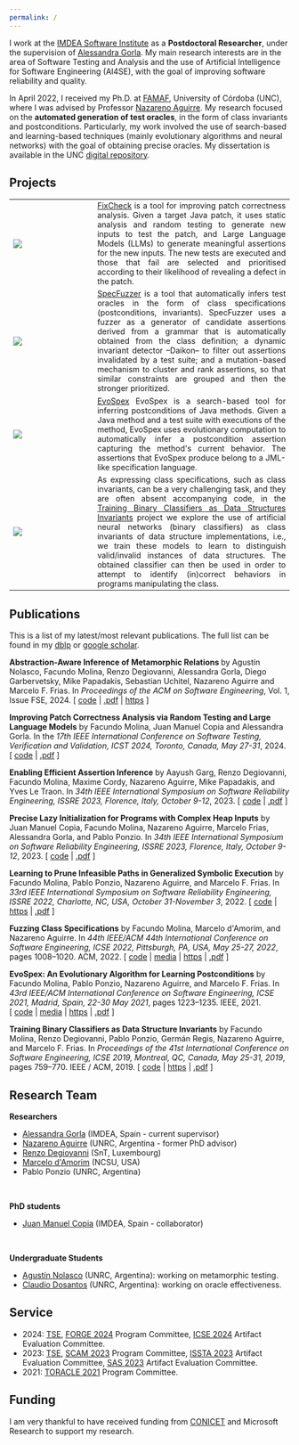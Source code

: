 ```yaml
---
permalink: /
---
```


I work at the [IMDEA Software Institute](https://software.imdea.org/) as a **Postdoctoral Researcher**, under the supervision of [Alessandra Gorla](https://software.imdea.org/~alessandra.gorla/). My main research interests are in the area of Software Testing and Analysis and the use of Artificial Intelligence for Software Engineering (AI4SE), with the goal of improving software reliability and quality.

In April 2022, I received my Ph.D. at [FAMAF](https://www.famaf.unc.edu.ar/), University of Córdoba (UNC), where I was advised by Professor [Nazareno Aguirre](https://dc.exa.unrc.edu.ar/staff/naguirre). My research focused on the **automated generation of test oracles**, in the form of class invariants and postconditions. Particularly, my work involved the use of search-based and learning-based techniques (mainly evolutionary algorithms and neural networks) with the goal of obtaining precise oracles. My dissertation is available in the UNC [digital repository](https://rdu.unc.edu.ar/handle/11086/26692).

## Projects

<table style="border-collapse: collapse; border: none; font-size:100%">
	<tr style="border: none;">
		<td style="width:30%; border: none;">
			<div class="card-img" style="text-align: left;">
				<img src="{{ site.url }}{{ site.baseurl }}/images/fixcheck-pic.png">
			</div>
		</td>
		<td align="justify" style="border: none"><a href="https://github.com/facumolina/fixcheck">FixCheck</a> is a tool for improving patch correctness analysis. Given a target Java patch, it uses static analysis and random testing to generate new inputs to test the patch, and Large Language Models (LLMs) to generate meaningful assertions for the new inputs. The new tests are executed and those that fail are selected and prioritised according to their likelihood of revealing a defect in the patch.
		</td>
	</tr>
	<tr style="border: none;">
		<td style="width:30%; border: none;">
			<div class="card-img" style="text-align: left;">
				<img src="{{ site.url }}{{ site.baseurl }}/images/specfuzzer-pic.png">
			</div>
		</td>
		<td align="justify" style="border: none"><a href="https://github.com/facumolina/specfuzzer">SpecFuzzer</a> is a tool that automatically infers test oracles in the form of class specifications (postconditions, invariants). SpecFuzzer uses a fuzzer as a generator of candidate assertions derived from a grammar that is automatically obtained from the class definition; a dynamic invariant detector –Daikon– to filter out assertions invalidated by a test suite; and a mutation-based mechanism to cluster and rank assertions, so that similar constraints are grouped and then the stronger prioritized.
		</td>
	</tr>
	<tr style="border: none;">
		<td style="width:30%; border: none;">
			<div class="card-img" style="text-align: left;">
				<img src="{{ site.url }}{{ site.baseurl }}/images/evospex-pic.png">
			</div>
		</td>
		<td align="justify" style="border: none;"><a href="https://github.com/facumolina/evospex">EvoSpex</a> EvoSpex is a search-based tool for inferring postconditions of Java methods. Given a Java method and a test suite with executions of the method, EvoSpex uses evolutionary computation to automatically infer a postcondition assertion capturing the method's current behavior. The assertions that EvoSpex produce belong to a JML-like specification language.</td>
	</tr>
	<tr style="border: none;">
		<td style="width:30%; height: 30%; border: none;">
			<div class="card-img" style="text-align: left;">
				<img src="{{ site.url }}{{ site.baseurl }}/images/nn-proj-all-2.png">
			</div>
		</td>
		<td align="justify" style="border: none;">As expressing class specifications, such as class invariants, can be a very challenging task, and they are often absent accompanying code, in the <a href="https://sites.google.com/site/learninginvariants">Training Binary Classifiers as Data Structures Invariants</a> project we explore the use of artificial neural networks (binary classifiers) as class invariants of data structure implementations, i.e., we train these models to learn to distinguish valid/invalid instances of data structures. The obtained classifier can then be used in order to attempt to identify (in)correct behaviors in programs manipulating the class.</td>
	</tr>
</table>

## Publications
This is a list of my latest/most relevant publications. The full list can be found in my <a href="https://dblp.org/pid/189/6361.html">dblp</a> or <a href="https://scholar.google.com/citations?user=_8J_7doAAAAJ">google scholar</a>. 

<p><a name="fse-nolasco-2024"></a>

<b>Abstraction-Aware Inference of Metamorphic Relations
</b> by Agustín Nolasco, Facundo Molina, Renzo Degiovanni, Alessandra Gorla, Diego Garbervetsky, Mike Papadakis, Sebastian Uchitel, Nazareno Aguirre and Marcelo F. Frias. In <em>Proceedings of the ACM on Software Engineering</em>, Vol. 1, Issue FSE, 2024.
[&nbsp;<a href="https://zenodo.org/records/10683011">code</a>&nbsp;|
<a href="https://rdegiovanni.github.io/publications/files/FSE2024.pdf">.pdf</a>&nbsp;|
<a href="https://dl.acm.org/doi/10.1145/3643747">https</a>&nbsp;]
</p>

<p><a name="icst-molina-2024"></a>

<b>Improving Patch Correctness Analysis via Random Testing and Large Language Models</b> by Facundo Molina, Juan Manuel Copia and Alessandra Gorla. In the <em>17th IEEE International Conference on Software Testing, Verification and Validation, ICST 2024, Toronto, Canada, May 27-31</em>, 2024.
[&nbsp;<a href="https://zenodo.org/records/10498174">code</a>&nbsp;|
<a href="https://facumolina.github.io/files/MOLINA_ETAL_ICST2024.pdf">.pdf</a>&nbsp;]
</p>

<p><a name="issre-garg-2023"></a>

<b>Enabling Efficient Assertion Inference</b> by Aayush Garg, Renzo Degiovanni, Facundo Molina, Maxime Cordy, Nazareno Aguirre, Mike Papadakis, and Yves&nbsp;Le Traon. In <em>34th IEEE International Symposium on Software Reliability Engineering, ISSRE 2023, Florence, Italy, October 9-12</em>, 2023.
[&nbsp;<a href="https://github.com/garghub/seeker">code</a>&nbsp;|
<a href="https://nmaguirre.github.io/assets/pdf/issre2023a.pdf">.pdf</a>&nbsp;]
</p>

<p><a name="issre-copia-2023"></a>

<b>Precise Lazy Initialization for Programs with Complex Heap Inputs</b> by Juan Manuel Copia, Facundo Molina, Nazareno Aguirre, Marcelo Frias, Alessandra Gorla, and Pablo Ponzio. In <em>34th IEEE International Symposium on Software Reliability Engineering, ISSRE 2023, Florence, Italy, October 9-12</em>, 2023.
[&nbsp;<a href="https://github.com/JuanmaCopia/spf-pli">code</a>&nbsp;|
<a href="https://nmaguirre.github.io/assets/pdf/issre2023b.pdf">.pdf</a>&nbsp;]

</p>

<p><a name="DBLP:conf/issre/Molina22"></a>

<b>Learning to Prune Infeasible Paths in Generalized Symbolic Execution</b> by Facundo Molina, Pablo Ponzio, Nazareno Aguirre, and Marcelo&nbsp;F. Frias. In <em>33rd IEEE International Symposium on Software
  Reliability Engineering, ISSRE 2022, Charlotte, NC, USA, October
  31-November 3</em>, 2022.
[&nbsp;<a href="https://sites.google.com/view/learning-symbolic-invariants">code</a>&nbsp;|
<a href="https://ieeexplore.ieee.org/document/9978961">https</a>&nbsp;|
<a href="https://facumolina.github.io/files/Molina_ETAL_ISSRE2022.pdf">.pdf</a>&nbsp;]
</p>

<p><a name="DBLP:conf/icse/MolinadA22"></a>

<b>Fuzzing Class Specifications</b> by Facundo Molina, Marcelo d'Amorim, and Nazareno Aguirre.
 In <em>44th IEEE/ACM 44th International Conference on Software
  Engineering, ICSE 2022, Pittsburgh, PA, USA, May 25-27, 2022</em>, pages
  1008&ndash;1020. ACM, 2022.
[&nbsp;<a href="https://sites.google.com/view/specfuzzer">code</a>&nbsp;|
<a href="https://youtu.be/c2SxRBfofvM">media</a>&nbsp;|
<a href="https://doi.org/10.1145/3510003.3510120">https</a>&nbsp;|
<a href="https://www.cin.ufpe.br/~damorim/publications/Molina_ETAL_ICSE2022.pdf">.pdf</a>&nbsp;]

</p>

<p><a name="DBLP:conf/icse/MolinaPAF21"></a>

 <b>EvoSpex: An Evolutionary Algorithm for Learning Postconditions</b> by Facundo Molina, Pablo Ponzio, Nazareno Aguirre, and Marcelo&nbsp;F. Frias.
 In <em>43rd IEEE/ACM International Conference on Software
  Engineering, ICSE 2021, Madrid, Spain, 22-30 May 2021</em>, pages 1223&ndash;1235.
  IEEE, 2021.
[&nbsp;<a href="https://sites.google.com/view/evospex">code</a>&nbsp;|
<a href="https://youtu.be/PuFML86C1SA">media</a>&nbsp;|
<a href="https://doi.org/10.1109/ICSE43902.2021.00112">https</a>&nbsp;|
<a href="https://facumolina.github.io/files/evospex-icse2021.pdf">.pdf</a>&nbsp;]

</p>

<p><a name="DBLP:conf/icse/MolinaDPRAF19"></a>


 <b>Training Binary Classifiers as Data Structure Invariants</b> by Facundo Molina, Renzo Degiovanni, Pablo Ponzio, Germ&aacute;n Regis, Nazareno
  Aguirre, and Marcelo&nbsp;F. Frias. In <em> Proceedings of the 41st International Conference on Software Engineering, ICSE 2019, Montreal, QC, Canada, May 25-31, 2019</em>, pages 759&ndash;770. IEEE / ACM, 2019.
[&nbsp;<a href="https://sites.google.com/site/learninginvariants">code</a>&nbsp;|
<a href="https://doi.org/10.1109/ICSE.2019.00084">https</a>&nbsp;|
<a href="https://dc.exa.unrc.edu.ar/staff/naguirre/papers/icse2019.pdf">.pdf</a>&nbsp;]

</p>

## Research Team

**Researchers**
* [Alessandra Gorla](https://software.imdea.org/~alessandra.gorla/) (IMDEA, Spain - current supervisor)
* [Nazareno Aguirre](https://dc.exa.unrc.edu.ar/staff/naguirre) (UNRC, Argentina - former PhD advisor)
* [Renzo Degiovanni](https://rdegiovanni.github.io/) (SnT, Luxembourg)
* [Marcelo d'Amorim](https://damorim.github.io/) (NCSU, USA)
* Pablo Ponzio (UNRC, Argentina)
<br>

**PhD students**
* [Juan Manuel Copia](https://www.linkedin.com/in/juancopia/) (IMDEA, Spain - collaborator)
<br>

**Undergraduate Students**
* [Agustín Nolasco](https://agusnolasco.github.io/) (UNRC, Argentina): working on metamorphic testing.
* [Claudio Dosantos](https://ar.linkedin.com/in/claudio-dosantos) (UNRC, Argentina): working on oracle effectiveness.

## Service

* 2024: [TSE](https://www.computer.org/csdl/journal/ts), [FORGE 2024](https://conf.researchr.org/home/forge-2024) Program Committee, [ICSE 2024](https://conf.researchr.org/track/icse-2024/icse-2024-artifact-evaluation) Artifact Evaluation Committee.
* 2023: [TSE](https://www.computer.org/csdl/journal/ts), [SCAM 2023](http://www.ieee-scam.org/2023/) Program Committee, [ISSTA 2023](https://conf.researchr.org/track/issta-2023/issta-2023-artifact-evaluation) Artifact Evaluation Committee, [SAS 2023](https://conf.researchr.org/track/sas-2023/sas-2023-sas-2023-artifacts) Artifact Evaluation Committee. 
* 2021: [TORACLE 2021](https://toracle2021.github.io/) Program Committee.

## Funding

I am very thankful to have received funding from [CONICET](https://www.conicet.gov.ar/) and Microsoft Research to support my research.
